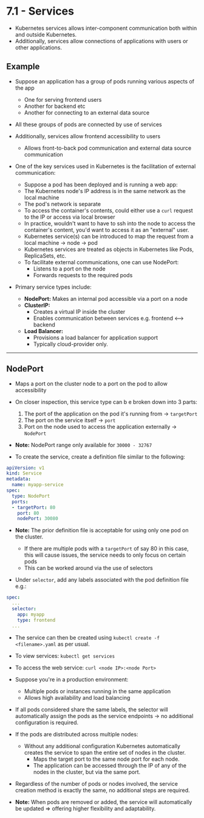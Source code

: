 # 7.1 - Services

- Kubernetes services allows inter-component communication both within and outside Kubernetes.
- Additionally, services allow connections of applications with users or other applications.

## Example

- Suppose an application has a group of pods running various aspects of the app
  - One for serving frontend users
  - Another for backend etc
  - Another for connecting to an external data source

- All these groups of pods are connected by use of services
- Additionally, services allow frontend accessibility to users
  - Allows front-to-back pod communication and external data source communication

- One of the key services used in Kubernetes is the facilitation of external communication:
  - Suppose a pod has been deployed and is running a web app:
  - The Kubernetes node's IP address is in the same network as the local machine
  - The pod's network is separate
  - To access the container's contents, could either use a `curl` request to the IP or access via local browser
  - In practice, wouldn't want to have to ssh into the node to access the container's content, you'd want to access it as an "external" user.
  - Kubernetes service(s) can be introduced to map the request from a local machine -> node -> pod
  - Kubernetes services are treated as objects in Kubernetes like Pods, ReplicaSets, etc.
  - To facilitate external communications, one can use NodePort:
    - Listens to a port on the node
    - Forwards requests to the required pods

- Primary service types include:
  - **NodePort:** Makes an internal pod accessible via a port on a node
  - **ClusterIP:**
    - Creates a virtual IP inside the cluster
    - Enables communication between services e.g. frontend <--> backend
  - **Load Balancer:**
    - Provisions a load balancer for application support
    - Typically cloud-provider only.

---

## NodePort

- Maps a port on the cluster node to a port on the pod to allow accessibility
- On closer inspection, this service type can b e broken down into 3 parts:
  1. The port of the application on the pod it's running from -> `targetPort`
  1. The port on the service itself -> `port`
  1. Port on the node used to access the application externally -> `NodePort`

- **Note:** NodePort range only available for `30000 - 32767`

- To create the service, create a definition file similar to the following:

```yaml
apiVersion: v1
kind: Service
metadata:
  name: myapp-service
spec:
  type: NodePort
  ports:
  - targetPort: 80
    port: 80
    nodePort: 30080
```

- **Note:** The prior definition file is acceptable for using only one pod on the cluster.
  - If there are multiple pods with a `targetPort` of say 80 in this case, this will cause issues, the service needs to only focus on certain pods
  - This can be worked around via the use of selectors

- Under `selector`, add any labels associated with the pod definition file e.g.:

```yaml
spec:
  ...
  selector:
    app: myapp
    type: frontend
  ...
```

- The service can then be created using `kubectl create -f <filename>.yaml` as per usual.

- To view services: `kubectl get services`

- To access the web service: `curl <node IP>:<node Port>`

- Suppose you're in a production environment:
  - Multiple pods or instances running in the same application
  - Allows high availability and load balancing

- If all pods considered share the same labels, the selector will automatically assign the pods as the service endpoints -> no additional configuration is required.

- If the pods are distributed across multiple nodes:
  - Without any additional configuration Kubernetes automatically creates the service to span the entire set of nodes in the cluster.
    - Maps the target port to the same node port for each node.
    - The application can be accessed through the IP of any of the nodes in the cluster, but via the same port.

- Regardless of the number of pods or nodes involved, the service creation method is exactly the same, no additional steps are required.

- **Note:** When pods are removed or added, the service will automatically be updated => offering higher flexibility and adaptability.
